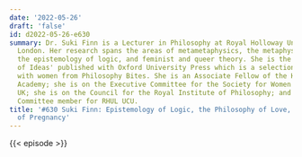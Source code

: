 ```yaml
---
date: '2022-05-26'
draft: 'false'
id: d2022-05-26-e630
summary: Dr. Suki Finn is a Lecturer in Philosophy at Royal Holloway University of
  London. Her research spans the areas of metametaphysics, the metaphysics of pregnancy,
  the epistemology of logic, and feminist and queer theory. She is the editor of 'Women
  of Ideas' published with Oxford University Press which is a selection of interviews
  with women from Philosophy Bites. She is an Associate Fellow of the Higher Education
  Academy; she is on the Executive Committee for the Society for Women in Philosophy
  UK; she is on the Council for the Royal Institute of Philosophy; and she is a Union
  Committee member for RHUL UCU.
title: '#630 Suki Finn: Epistemology of Logic, the Philosophy of Love, and the Metaphysics
  of Pregnancy'
---
```

{{< episode >}}
